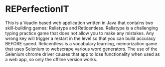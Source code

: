 # REPerfectionIT
This is a Vaadin based web application written in Java that contains two skill-building games: Reliatype and Reticentless. Reliatype is a challenging typing practice game that does not allow you to make any mistakes. Any wrong key will trigger a restart in the level so that you can build accuracy BEFORE speed. Reticentless is a vocabulary learning, memorization game that uses Selenium to webscrape various word generators. The use of the Selenium chrome driver causes that app to lose functionality when used as a web app, so only the offline version works.

